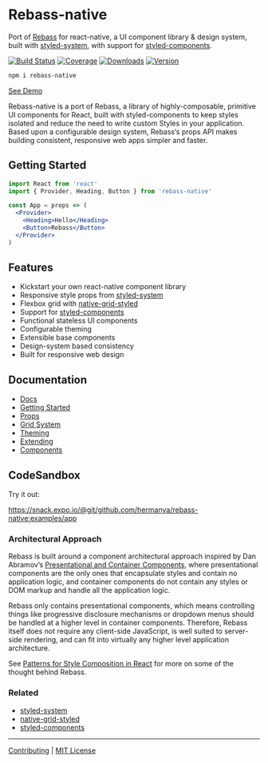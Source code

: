 # Rebass-native

Port of [Rebass](https://github.com/jxnblk/rebass) for react-native, a UI component library & design system,
built with [styled-system][system],
with support for
[styled-components][sc].

[![Build Status][badge]][travis]
[![Coverage][coverage-badge]][coverage]
[![Downloads][downloads-badge]][npm]
[![Version][version-badge]][npm]

[badge]: https://img.shields.io/travis/Hermanya/rebass-native.svg?style=flat-square
[travis]: https://travis-ci.org/Hermanya/rebass-native
[coverage-badge]: https://img.shields.io/codecov/c/github/hermanya/rebass-native.svg?style=flat-square
[coverage]: https://codecov.io/github/hermanya/rebass-native

[downloads-badge]: https://img.shields.io/npm/dw/rebass-native.svg?style=flat-square
[version-badge]: https://img.shields.io/npm/v/rebass-native.svg?style=flat-square
[npm]: https://npmjs.com/package/rebass-native


```sh
npm i rebass-native
```

[See Demo](https://snack.expo.io/@git/github.com/hermanya/rebass-native:examples/app)

Rebass-native is a port of Rebass, a library of highly-composable, primitive UI components for React,
built with styled-components to keep styles isolated and reduce the need to write custom Styles in your application.
Based upon a configurable design system,
Rebass‘s props API makes building consistent, responsive web apps simpler and faster.


## Getting Started

```jsx
import React from 'react'
import { Provider, Heading, Button } from 'rebass-native'

const App = props => (
  <Provider>
    <Heading>Hello</Heading>
    <Button>Rebass</Button>
  </Provider>
)
```

## Features

- Kickstart your own react-native component library
- Responsive style props from [styled-system][system]
- Flexbox grid with [native-grid-styled][gs]
- Support for [styled-components][sc]
- Functional stateless UI components
- Configurable theming
- Extensible base components
- Design-system based consistency
- Built for responsive web design

## Documentation

- [Docs](https://hermanya.github.io/rebass-native)
- [Getting Started](https://hermanya.github.io/rebass-native/getting-started)
- [Props](https://hermanya.github.io/rebass-native/props)
- [Grid System](https://hermanya.github.io/rebass-native/grid-system)
- [Theming](https://hermanya.github.io/rebass-native/theming)
- [Extending](https://hermanya.github.io/rebass-native/extending)
- [Components](https://hermanya.github.io/rebass-native/components)

## CodeSandbox

Try it out:

https://snack.expo.io/@git/github.com/hermanya/rebass-native:examples/app

### Architectural Approach

Rebass is built around a component architectural approach inspired by Dan Abramov’s
[Presentational and Container Components](https://medium.com/@dan_abramov/smart-and-dumb-components-7ca2f9a7c7d0#.ah4312963),
where presentational components are the only ones that encapsulate styles and contain no application logic,
and container components do not contain any styles or DOM markup and handle all the application logic.

Rebass only contains presentational components,
which means controlling things like progressive disclosure mechanisms
or dropdown menus should be handled at a higher level in container components.
Therefore, Rebass itself does not require any client-side JavaScript,
is well suited to server-side rendering,
and can fit into virtually any higher level application architecture.

See [Patterns for Style Composition in React](http://jxnblk.com/writing/posts/patterns-for-style-composition-in-react/)
for more on some of the thought behind Rebass.


### Related

- [styled-system][system]
- [native-grid-styled][gs]
- [styled-components][sc]

[system]: https://github.com/jxnblk/styled-system
[gs]: https://github.com/hermanya/native-grid-styled
[sc]: https://github.com/styled-components/styled-components

---

[Contributing](.github/CONTRIBUTING.md)
|
[MIT License](.github/LICENSE.md)
